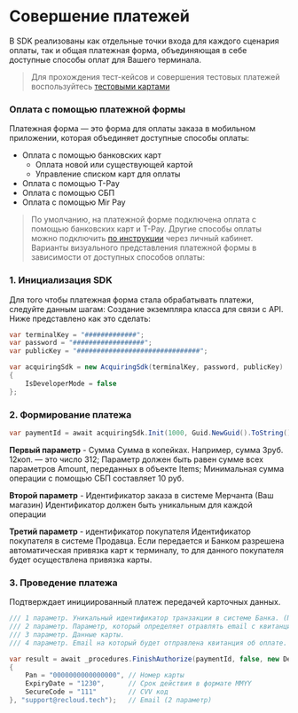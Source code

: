 # Совершение платежей

В SDK реализованы как отдельные точки входа для каждого сценария оплаты, так и общая платежная форма, объединяющая в
себе доступные способы оплат для Вашего терминала.

> Для прохождения тест-кейсов и совершения тестовых платежей
> воспользуйтесь [тестовыми картами](https://www.tinkoff.ru/kassa/dev/payments/index.html#tag/Testovye-karty)

### Оплата с помощью платежной формы

Платежная форма — это форма для оплаты заказа в мобильном приложении, которая объединяет доступные способы оплаты:

- Оплата с помощью банковских карт
    - Оплата новой или существующей картой
    - Управление списком карт для оплаты
- Оплата с помощью T-Pay
- Оплата с помощью СБП
- Оплата с помощью Mir Pay

> По умолчанию, на платежной форме подключена оплата с помощью банковских карт и T-Pay.
> Другие способы оплаты можно
> подключить [по инструкции](https://opensource.tbank.ru/mobile-tech/asdk-android/-/blob/master/Docs/PersonalAccountSettings.md)
> через личный кабинет.
> Варианты визуального представления платежной формы в зависимости от доступных способов оплаты:

### 1. Инициализация SDK

Для того чтобы платежная форма стала обрабатывать платежи, следуйте данным шагам:
Создание экземпляра класса для связи с API. Ниже представлено как это сделать:

```C#
var terminalKey = "#############";
var password = "##################";
var publicKey = "###############################";

var acquiringSdk = new AcquiringSdk(terminalKey, password, publicKey)
{
    IsDeveloperMode = false
};
```

### 2. Формирование платежа

```C#
var paymentId = await acquiringSdk.Init(1000, Guid.NewGuid().ToString(), "RcPay-2024");
```

**Первый параметр** - Сумма
Сумма в копейках. Например, сумма 3руб. 12коп. — это число 312;
Параметр должен быть равен сумме всех параметров Amount, переданных в объекте Items;
Минимальная сумма операции с помощью СБП составляет 10 руб.

**Второй параметр** - Идентификатор заказа в системе Мерчанта (Ваш магазин)
Идентификатор должен быть уникальным для каждой операции

**Третий параметр** - идентификатор покупателя
Идентификатор покупателя в системе Продавца. Если передается и Банком разрешена автоматическая привязка карт к
терминалу,
то для данного покупателя будет осуществлена привязка карты.

### 3. Проведение платежа

Подтверждает инициированный платеж передачей карточных данных.

```C#
/// 1 параметр. Уникальный идентификатор транзакции в системе Банка. (Полученный на прошлом этапе)
/// 2 параметр. Параметр, который определяет отравлять email с квитанцией или нет.
/// 3 параметр. Данные карты.
/// 4 параметр. Email на который будет отправлена квитанция об оплате.

var result = await _procedures.FinishAuthorize(paymentId, false, new DefaultCardData
{
    Pan = "0000000000000000", // Номер карты
    ExpiryDate = "1230",      // Срок действия в формате MMYY
    SecureCode = "111"        // CVV код
}, "support@recloud.tech");   // Email (2 параметр)
```